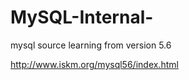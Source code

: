 MySQL-Internal-
===============

mysql source learning from version 5.6


http://www.iskm.org/mysql56/index.html

